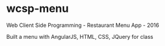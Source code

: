 # wcsp-menu

Web Client Side Programming - Restaurant Menu App - 2016

Built a menu with AngularJS, HTML, CSS, JQuery for class
